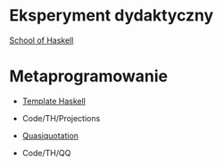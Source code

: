 # Eksperyment dydaktyczny

[School of Haskell](http://www.fpcomplete.com)

# Metaprogramowanie

* [Template Haskell](https://www.fpcomplete.com/user/marcin/template-haskell-101)  

* Code/TH/Projections

* [Quasiquotation](https://www.fpcomplete.com/user/marcin/quasiquotation-101)

* Code/TH/QQ

